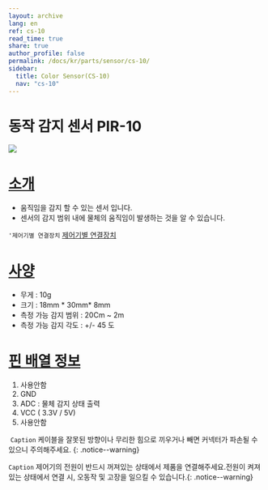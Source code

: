 ```yaml
---
layout: archive
lang: en
ref: cs-10
read_time: true
share: true
author_profile: false
permalink: /docs/kr/parts/sensor/cs-10/
sidebar:
  title: Color Sensor(CS-10)
  nav: "cs-10"
---
```


# 동작 감지 센서 PIR-10

![](/assets/images/parts/sensors/pir-10_product.jpg)

# [소개](#introduction)

- 움직임을 감지 할 수 있는 센서 입니다.
- 센서의 감지 범위 내에 물체의 움직임이 발생하는 것을 알 수 있습니다.

`'제어기별 연결장치` [제어기별 연결장치]

# [사양](#specifications)

- 무게 : 10g
- 크기 : 18mm * 30mm* 8mm
- 측정 가능 감지 범위 : 20Cm ~ 2m
- 측정 가능 감지 각도 : +/- 45 도

# [핀 배열 정보](#pinout)

1.  사용안함
2.  GND
3.  ADC : 물체 감지 상태 출력
4.  VCC ( 3.3V / 5V)
5.  사용안함

 `Caption` 케이블을 잘못된 방향이나 무리한 힘으로 끼우거나 빼면 커넥터가 파손될 수 있으니 주의해주세요. {: .notice--warning}

 `Caption`  제어기의 전원이 반드시 꺼져있는 상태에서 제품을 연결해주세요.전원이 켜져있는 상태에서 연결 시, 오동작 및 고장을 일으킬 수 있습니다.{: .notice--warning}

[제어기별 연결장치]: /docs/kr/parts/controller/controller_compatibility/
